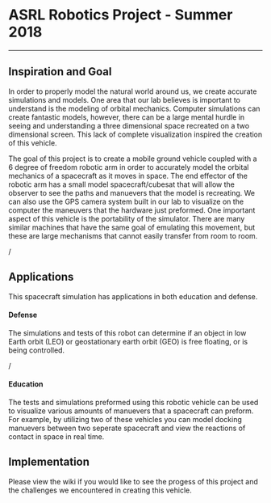 # ASRL Robotics Project  -   Summer 2018
-------------------------------------------------------------------------------------------------------------------------------------------
## Inspiration and Goal
   In order to properly model the natural world around us, we create accurate simulations and models. One area that our lab believes is      important to understand is the modeling of orbital mechanics. Computer simulations can create fantastic models, however, there can be a large mental hurdle in seeing and understanding a three dimensional space recreated on a two dimensional screen. This lack of complete visualization inspired the creation of this vehicle. 
   
   The goal of this project is to create a mobile ground vehicle coupled with a 6 degree of freedom robotic arm in order to accurately model the orbital mechanics of a spacecraft as it moves in space. The end effector of the robotic arm has a small model spacecraft/cubesat that will allow the observer to see the paths and manuevers that the model is recreating. We can also use the GPS camera system built in our lab to visualize on the computer the maneuvers that the hardware just preformed. One important aspect of this vehicle is the portability of the simulator. There are many similar machines that have the same goal of emulating this movement, but these are large mechanisms that cannot easily transfer from room to room. 
   
   /


## Applications
This spacecraft simulation has applications in both education and defense.

#### Defense
   The simulations and tests of this robot can determine if an object in low Earth orbit (LEO) or geostationary earth orbit (GEO) is free floating, or is being controlled.
   
   /

#### Education
   The tests and simulations preformed using this robotic vehicle can be used to visualize various amounts of manuevers that a spacecraft can preform. For example, by utilizing two of these vehicles you can model docking manuevers between two seperate spacecraft and view the reactions of contact in space in real time.
   
   
## Implementation
   Please view the wiki if you would like to see the progess of this project and the challenges we encountered in creating this vehicle.
